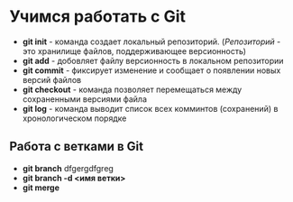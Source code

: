 # Учимся работать с Git

* **git init** - команда создает локальный репозиторий. (*Репозиторий* - это хранилище файлов, поддерживающее версионность)
* **git add** - добовляет файлу версионность в локальном репозитории
 * **git commit** - фиксирует изменение и сообщает о появлении новых версий файлов
* **git checkout** - команда позволяет перемещаться между сохраненными версиями файла
* **git log** - команда выводит список всех комминтов (сохранений) в хронологическом порядке

## Работа с ветками в Git

* **git branch** dfgergdfgreg
* **git branch -d <имя ветки>**
* **git merge**